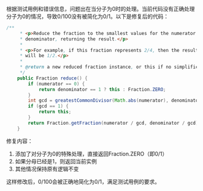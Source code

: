根据测试用例和错误信息，问题出在当分子为0时的处理。当前代码没有正确处理分子为0的情况，导致0/100没有被简化为0/1。以下是修复后的代码：

```java
/**
     * <p>Reduce the fraction to the smallest values for the numerator and
     * denominator, returning the result.</p>
     * 
     * <p>For example, if this fraction represents 2/4, then the result
     * will be 1/2.</p>
     *
     * @return a new reduced fraction instance, or this if no simplification possible
     */
    public Fraction reduce() {
        if (numerator == 0) {
            return denominator == 1 ? this : Fraction.ZERO;
        }
        int gcd = greatestCommonDivisor(Math.abs(numerator), denominator);
        if (gcd == 1) {
            return this;
        }
        return Fraction.getFraction(numerator / gcd, denominator / gcd);
    }
```

修复内容：
1. 添加了对分子为0的特殊处理，直接返回Fraction.ZERO（即0/1）
2. 如果分母已经是1，则返回当前实例
3. 其他情况保持原有逻辑不变

这样修改后，0/100会被正确地简化为0/1，满足测试用例的要求。